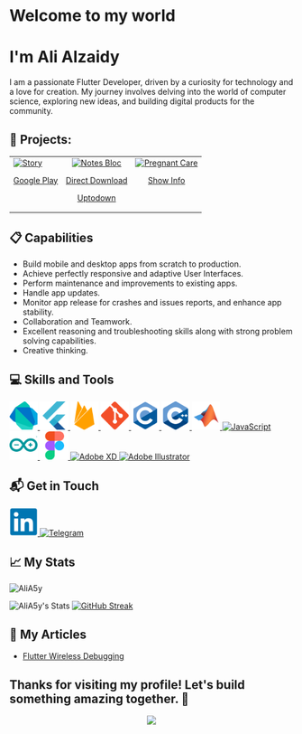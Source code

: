 # Welcome to my world

# I'm Ali Alzaidy

I am a passionate Flutter Developer, driven by a curiosity for technology and a love for creation. My journey involves delving into the world of computer science, exploring new ideas, and building digital products for the community.

## 📱 Projects:
<table style="border: 0">
    <tr>
        <td style="border: none">
            <a href="https://play.google.com/store/apps/details?id=com.story.route9">
                <img src="https://github.com/user-attachments/assets/1e3a0655-d96a-49e8-91e4-ed8f8d9b76c5" title="Story" alt="Story" width="60" height="60"/>
            </a>
            <p><a href="https://play.google.com/store/apps/details?id=com.story.route9">Google Play</a></p>
            <p><a href="https://play.google.com/store/apps/details?id=com.story.route9">‎</a></p>
        </td>
        <td style="text-align: center;">
            <a href="https://alia5y.github.io/notes_bloc/Notes%20Bloc-2.apk">
                <img src="https://github.com/user-attachments/assets/48b7537a-a1a3-4182-89c3-1552d745ad56" title="Notes Bloc" alt="Notes Bloc" width="60" height="60"/>
            </a>
            <p><a href="https://alia5y.github.io/notes_bloc/Notes%20Bloc-2.apk">Direct Download</a></p>
            <p><a href="https://notes-bloc.uptodown.com/android">Uptodown</a></p>
        </td>
        <td style="text-align: center;">
            <a href="https://github.com/AliA5y/pregnant_care_app/tree/main">
                <img src="https://github.com/user-attachments/assets/8758c962-e239-405d-b8a5-368486756859" title="Pregnant Care" alt="Pregnant Care" width="60" height="60"/>
            </a>
           <p><a href="https://github.com/AliA5y/pregnant_care_app/tree/main">Show Info</a></p>
           <p><a href="#">‎</a></p>
        </td>
    </tr>
</table>

## 📋 Capabilities

- Build mobile and desktop apps from scratch to production.
- Achieve perfectly responsive and adaptive User Interfaces.
- Perform maintenance and improvements to existing apps.
- Handle app updates.
- Monitor app release for crashes and issues reports, and enhance app stability.
- Collaboration and Teamwork.
- Excellent reasoning and troubleshooting skills along with strong problem solving capabilities.
- Creative thinking.

## 💻 Skills and Tools

  <a href="https://www.dart.dev/">
  <img src="https://github.com/devicons/devicon/blob/master/icons/dart/dart-original.svg" title="Dart" alt="Dart" width="50" height="50"/>
</a>
  <a href="https://flutter.dev/">
  <img src="https://github.com/devicons/devicon/blob/master/icons/flutter/flutter-original.svg" title="Flutter" alt="Flutter" width="50" height="50"/>
</a>
<a href="https://firebase.google.com/">
  <img src="https://github.com/devicons/devicon/blob/master/icons/firebase/firebase-plain.svg" title="Firebase" alt="Firebase" width="50" height="50"/>
</a>
<!--
<a href="https://graphql.org/">
  <img src="https://github.com/devicons/devicon/blob/master/icons/graphql/graphql-plain-wordmark.svg" title="GraphQL" alt="GraphQL" width="50" height="50"/>
</a>
-->
<a href="https://git-scm.com/">
  <img src="https://github.com/devicons/devicon/blob/master/icons/git/git-original.svg" title="Git" alt="Git" width="50" height="50"/>
</a>
<a href="https://www.iso.org/standard/74528.html">
  <img src="https://github.com/devicons/devicon/blob/master/icons/c/c-original.svg" title="C" alt="C" width="50" height="50"/>
</a>
<a href="https://isocpp.org/">
  <img src="https://github.com/devicons/devicon/blob/master/icons/cplusplus/cplusplus-original.svg" title="C++" alt="C++" width="50" height="50"/>
</a>
<a href="https://www.mathworks.com/products/matlab.html">
  <img src="https://github.com/devicons/devicon/blob/master/icons/matlab/matlab-original.svg" title="MATLAB" alt="MATLAB" width="50" height="50"/>
</a>
<a href="https://developer.mozilla.org/en-US/docs/Web/JavaScript">
  <img src="https://skillicons.dev/icons?i=js" title="JavaScript" alt="JavaScript" width="50" height="50"/>
</a>
<a href="https://www.arduino.cc/">
  <img src="https://github.com/devicons/devicon/blob/master/icons/arduino/arduino-original.svg" title="Arduino" alt="Arduino" width="50" height="50"/>
</a>
<a href="https://www.figma.com/">
  <img src="https://github.com/devicons/devicon/blob/master/icons/figma/figma-original.svg" title="Figma" alt="Figma" width="50" height="50"/>
</a>
<a href="https://www.adobe.com/products/xd.html">
  <img src="https://skillicons.dev/icons?i=xd" title="Adobe XD" alt="Adobe XD" width="50" height="50"/>
</a>
<a href="https://www.adobe.com/products/illustrator.html">
  <img src="https://skillicons.dev/icons?i=ai" title="Adobe Illustrator" alt="Adobe Illustrator" width="50" height="50"/>
</a>

## 📬 Get in Touch

<a href="https://www.linkedin.com/in/ali-al-zaidy-00502630a?utm_source=share&utm_campaign=share_via&utm_content=profile&utm_medium=android_app">
  <img src="https://github.com/devicons/devicon/blob/master/icons/linkedin/linkedin-original.svg" title="LinkedIn" alt="LinkedIn" height="50"/>
</a>
<a href="https://t.me/Ali_774322947">
  <img src="https://upload.wikimedia.org/wikipedia/commons/8/82/Telegram_logo.svg" title="Telegram" alt="Telegram" height="50"/>
</a>
<!--
<a href="">
  <img src="https://upload.wikimedia.org/wikipedia/commons/5/5a/X_icon_2.svg" title="Twitter" alt="Twitter" height="50"/>
</a>
<a href="">
  <img src="https://upload.wikimedia.org/wikipedia/commons/4/42/YouTube_icon_%282013-2017%29.png" title="YouTube" alt="YouTube" height="50"/>
</a>
<a href="">
  <img src="https://upload.wikimedia.org/wikipedia/commons/1/14/Globe_%28icon%29.svg" title="Portfolio" alt="Portfolio" height="50"/>
</a>
-->

## 📈 My Stats

<img src="https://komarev.com/ghpvc/?username=AliA5y&style=flat-square&color=blue" alt="AliA5y"/>

![AliA5y's Stats](https://github-readme-stats-alia5ys-projects.vercel.app/api?username=AliA5y&theme=vue-dark&border_radius=16&show_icons=true&hide_border=true&count_private=true)
[![GitHub Streak](https://streak-stats.demolab.com?user=AliA5y&theme=vue-dark&border_radius=16&border=00545400&card_width=470&card_height=180)](https://git.io/streak-stats)

## 📰 My Articles

- [Flutter Wireless Debugging](https://www.linkedin.com/posts/ali-al-zaidy-00502630a_flutter-wireless-debugging-%D8%A8%D8%B9%D8%B6-%D8%A7%D9%84%D9%85%D8%B7%D9%88%D8%B1%D9%8A%D9%86-activity-7199400793844633600-Wzry?utm_source=share&utm_medium=member_android)


<!--
## ❤️ Support Me:
-->

## Thanks for visiting my profile! Let's build something amazing together. 🚀

<div align="center">
<img src="https://media.giphy.com/media/dWesBcTLavkZuG35MI/giphy.gif" width="80%" />
</div>
